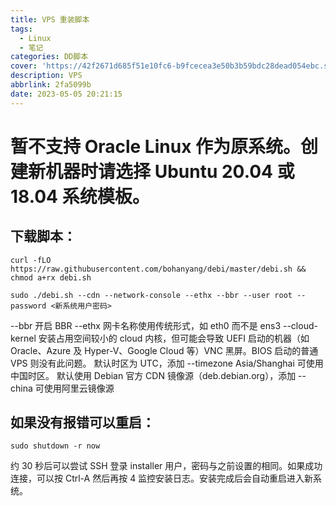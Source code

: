 ```yaml
---
title: VPS 重装脚本
tags:
  - Linux
  - 笔记
categories: DD脚本
cover: 'https://42f2671d685f51e10fc6-b9fcecea3e50b3b59bdc28dead054ebc.ssl.cf5.rackcdn.com/illustrations/Share_link_re_54rx.svg'
description: VPS
abbrlink: 2fa5099b
date: 2023-05-05 20:21:15
---
```

# 暂不支持 Oracle Linux 作为原系统。创建新机器时请选择 Ubuntu 20.04 或 18.04 系统模板。
## 下载脚本：
```shell
curl -fLO https://raw.githubusercontent.com/bohanyang/debi/master/debi.sh && chmod a+rx debi.sh
```
```shell
sudo ./debi.sh --cdn --network-console --ethx --bbr --user root --password <新系统用户密码>
```
--bbr 开启 BBR
--ethx 网卡名称使用传统形式，如 eth0 而不是 ens3
--cloud-kernel 安装占用空间较小的 cloud 内核，但可能会导致 UEFI 启动的机器（如 Oracle、Azure 及 Hyper-V、Google Cloud 等）VNC 黑屏。BIOS 启动的普通 VPS 则没有此问题。
默认时区为 UTC，添加 --timezone Asia/Shanghai 可使用中国时区。
默认使用 Debian 官方 CDN 镜像源（deb.debian.org），添加 --china 可使用阿里云镜像源
##  如果没有报错可以重启：
```shell
sudo shutdown -r now
```
约 30 秒后可以尝试 SSH 登录 installer 用户，密码与之前设置的相同。如果成功连接，可以按 Ctrl-A 然后再按 4 监控安装日志。安装完成后会自动重启进入新系统。

